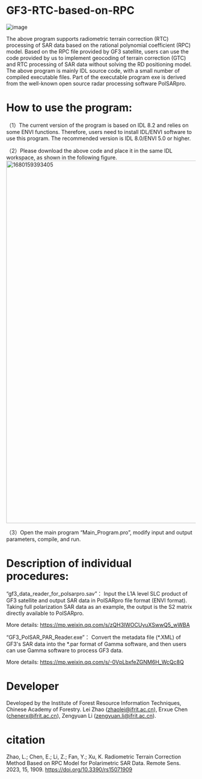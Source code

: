 # GF3-RTC-based-on-RPC
![image](https://user-images.githubusercontent.com/40664903/227858718-59542645-f2d5-4346-b516-5ae309fd8f38.png)

The above program supports radiometric terrain correction (RTC) processing of SAR data based on the rational polynomial coefficient (RPC) model. Based on the RPC file provided by GF3 satellite, users can use the code provided by us to implement geocoding of terrain correction (GTC) and RTC processing of SAR data without solving the RD positioning model. The above program is mainly IDL source code, with a small number of compiled executable files. Part of the executable program exe is derived from the well-known open source radar processing software PolSARpro.

# How to use the program:

（1）The current version of the program is based on IDL 8.2 and relies on some ENVI functions. Therefore, users need to install IDL/ENVI software to use this program. The recommended version is IDL 8.0/ENVI 5.0 or higher. 

（2）Please download the above code and place it in the same IDL workspace, as shown in the following figure.
<img width="965" alt="1680159393405" src="https://user-images.githubusercontent.com/40664903/228754326-603caae2-04c3-4e80-8281-ea3372e2ef07.png">

（3）Open the main program “Main_Program.pro”, modify input and output parameters, compile, and run.

# Description of individual procedures:

“gf3_data_reader_for_polsarpro.sav”： Input the L1A level SLC product of GF3 satellite and output SAR data in PolSARpro file format (ENVI format). Taking full polarization SAR data as an example, the output is the S2 matrix directly available to PolSARpro.

More details: https://mp.weixin.qq.com/s/zQH3lWOCUyuXSwwQ5_wWBA

“GF3_PolSAR_PAR_Reader.exe”： Convert the metadata file (*.XML) of GF3's SAR data into the *.par format of Gamma software, and then users can use Gamma software to process GF3 data.

More details: https://mp.weixin.qq.com/s/-0VpLbxfeZGNM6H_WcQc8Q

# Developer
Developed by the Institute of Forest Resource Information Techniques, Chinese Academy of Forestry.
Lei Zhao (zhaolei@ifrit.ac.cn), Erxue Chen (chenerx@ifrit.ac.cn), Zengyuan Li (zengyuan.li@ifrit.ac.cn).

# citation
Zhao, L.; Chen, E.; Li, Z.; Fan, Y.; Xu, K. Radiometric Terrain Correction Method Based on RPC Model for Polarimetric SAR Data. Remote Sens. 2023, 15, 1909. https://doi.org/10.3390/rs15071909
